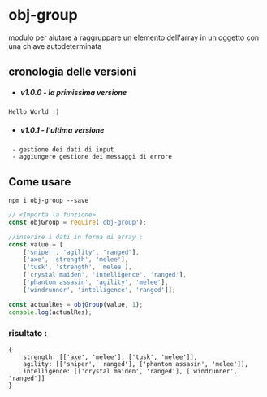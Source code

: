 # obj-group
modulo per aiutare a raggruppare un elemento dell'array in un oggetto con una chiave autodeterminata

## cronologia delle versioni
* ##### v1.0.0 - la primissima versione
```
Hello World :)
```
* ##### v1.0.1 - l'ultima versione
``` 
 - gestione dei dati di input
 - aggiungere gestione dei messaggi di errore
```

## Come usare

``` npm i obj-group --save ```

```javascript
// <Importa la funzione>
const objGroup = require('obj-group');

//inserire i dati in forma di array :
const value = [
    ['sniper', 'agility', "ranged"],
    ['axe', 'strength', 'melee'],
    ['tusk', 'strength', 'melee'],
    ['crystal maiden', 'intelligence', 'ranged'],
    ['phantom assasin', 'agility', 'melee'],
    ['windrunner', 'intelligence', 'ranged']];

const actualRes = objGroup(value, 1);
console.log(actualRes);

```
### risultato :
```
{
    strength: [['axe', 'melee'], ['tusk', 'melee']],
    agility: [['sniper', 'ranged'], ['phantom assasin', 'melee']],
    intelligence: [['crystal maiden', 'ranged'], ['windrunner', 'ranged']]
}
```
